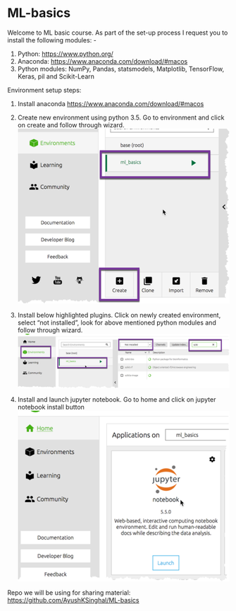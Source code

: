 # ML-basics

Welcome to ML basic course. As part of the set-up process I request you to install the following modules: -
1. Python: https://www.python.org/
2. Anaconda: https://www.anaconda.com/download/#macos
3. Python modules: NumPy, Pandas, statsmodels, Matplotlib, TensorFlow, Keras, pil and Scikit-Learn
 
Environment setup steps:
1. Install anaconda https://www.anaconda.com/download/#macos
2. Create new environment using python 3.5. Go to environment and click on create and follow through wizard.
![python 3.5 env](https://github.com/AyushKSinghal/ML-basics/raw/master/setup_files/envSetup.png "python 3.5 env")

3. Install below highlighted plugins. Click on newly created environment, select “not installed”, look for above mentioned python modules and follow through wizard.
![module install](https://github.com/AyushKSinghal/ML-basics/raw/master/setup_files/modulesSetup.png "module install")

4. Install and launch jupyter notebook. Go to home and click on jupyter notebook install button
![launch jupyter notebook](https://github.com/AyushKSinghal/ML-basics/raw/master/setup_files/notebookSetup.png "launch jupyter notebook")

Repo we will be using for sharing material: https://github.com/AyushKSinghal/ML-basics 
